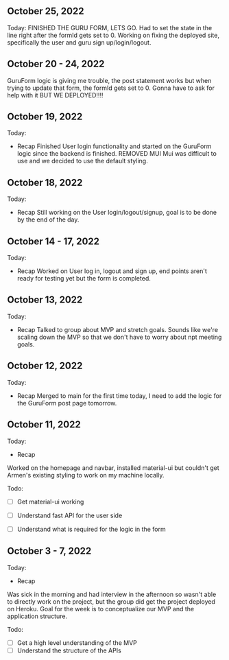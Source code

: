 ## October 25, 2022
Today:
FINISHED THE GURU FORM, LETS GO. Had to set the state in the line right after the formId gets set to 0. Working on fixing the deployed site, specifically the user and guru sign up/login/logout.

## October 20 - 24, 2022
GuruForm logic is giving me trouble, the post statement works but when trying to update that form, the formId gets set to 0. Gonna have to ask for help with it
BUT WE DEPLOYED!!!!



## October 19, 2022
Today:

* Recap
Finished User login functionality and started on the GuruForm logic since the backend is finished. 
REMOVED MUI
Mui was difficult to use and we decided to use the default styling.


## October 18, 2022
Today:

* Recap
Still working on the User login/logout/signup, goal is to be done by the end of the day.



## October 14 - 17, 2022
Today:

* Recap
Worked on User log in, logout and sign up, end points aren't ready for testing yet but the form is completed. 

## October 13, 2022
Today:

* Recap
Talked to group about MVP and stretch goals. Sounds like we're scaling down the MVP so that we don't have to worry about npt meeting goals.

## October 12, 2022
Today:

* Recap
Merged to main for the first time today, I need to add the logic for the GuruForm post page tomorrow. 


## October 11, 2022

Today:

* Recap
    
Worked on the homepage and navbar, installed material-ui but couldn't get Armen's existing styling to work on my machine locally.

Todo:
* [ ] Get material-ui working
* [ ] Understand fast API for the user side
* [ ] Understand what is required for the logic in the form



## October 3 - 7, 2022

Today:

* Recap
    
Was sick in the morning and had interview in the afternoon so wasn't able to directly work on the project, but the group did get the project deployed on Heroku.
Goal for the week is to conceptualize our MVP and the application structure. 

Todo:
* [ ] Get a high level understanding of the MVP
* [ ] Understand the structure of the APIs